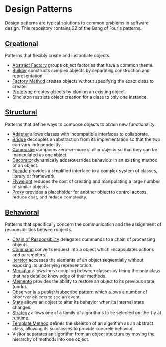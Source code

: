 # Design Patterns

Design patterns are typical solutions to common problems in software design. This repository contains 22 of the Gang of Four's patterns.


## [Creational](/Creational)

Patterns that flexibly create and instantiate objects.

- [Abstract Factory](/Creational/AbstractFactory) groups object factories that have a common theme.
- [Builder](/Creational/Builder) constructs complex objects by separating construction and representation.
- [Factory Method](/Creational/FactoryMethod) creates objects without specifying the exact class to create.
- [Prototype](/Creational/Prototype) creates objects by cloning an existing object.
- [Singleton](/Creational/Singleton) restricts object creation for a class to only one instance.

## [Structural](/Structural)

Patterns that define ways to compose objects to obtain new functionality.

- [Adapter](/Structural/Adapter) allows classes with incompatible interfaces to collaborate.
- [Bridge](/Structural/Bridge) decouples an abstraction from its implementation so that the two can vary independently.
- [Composite](/Structural/Composite) composes zero-or-more similar objects so that they can be manipulated as one object.
- [Decorator](/Structural/Decorator) dynamically adds/overrides behaviour in an existing method of an object.
- [Facade](/Structural/Facade) provides a simplified interface to a complex system of classes, library or framework.
- [Flyweight](/Structural/Flyweight) reduces the cost of creating and manipulating a large number of similar objects.
- [Proxy](/Structural/Proxy) provides a placeholder for another object to control access, reduce cost, and reduce complexity.

## [Behavioral](/Behavioral)

Patterns that specifically concern the communication and the assignment of responsibilities between objects.

- [Chain of Responsibility](/Behavioral/ChainOfResponsibility) delegates commands to a chain of processing objects.
- [Command](/Behavioral/Command) converts request into a object which encapsulates actions and parameters.
- [Iterator](/Behavioral/Iterator) accesses the elements of an object sequentially without exposing its underlying representation.
- [Mediator](/Behavioral/Mediator) allows loose coupling between classes by being the only class that has detailed knowledge of their methods.
- [Memento](/Behavioral/Memento) provides the ability to restore an object to its previous state (undo).
- [Observer](/Behavioral/Observer) is a publish/subscribe pattern which allows a number of observer objects to see an event.
- [State](/Behavioral/State) allows an object to alter its behavior when its internal state changes.
- [Strategy](/Behavioral/Strategy) allows one of a family of algorithms to be selected on-the-fly at runtime.
- [Template Method](/Behavioral/TemplateMethod) defines the skeleton of an algorithm as an abstract class, allowing its subclasses to provide concrete behavior.
- [Visitor](/Behavioral/Visitor) separates an algorithm from an object structure by moving the hierarchy of methods into one object.
